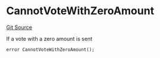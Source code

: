 # CannotVoteWithZeroAmount
[Git Source](https://github.com/FloorDAO/floor-v2/blob/537a38ba21fa97b6f7763cc3c1b0ee2a21e56857/src/contracts/voting/GaugeWeightVote.sol)

If a vote with a zero amount is sent


```solidity
error CannotVoteWithZeroAmount();
```

